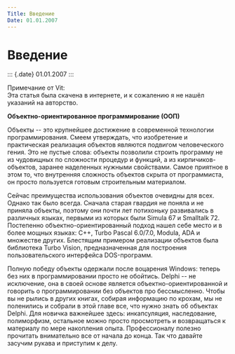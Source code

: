 ```yaml
---
Title: Введение
Date: 01.01.2007
---
```



Введение
========

::: {.date}
01.01.2007
:::

Примечание от Vit:\
Эта статья была скачена в интернете, и к сожалению я не нашёл указаний
на авторство.

**Объектно-ориентированное программирование (ООП)**

Объекты -- это крупнейшее достижение в современной технологии
программирования. Смеем утверждать, что изобретение и практическая
реализация объектов являются подвигом человеческого гения. Это не пустые
слова: объекты позволили строить программу не из чудовищных по сложности
процедур и функций, а из кирпичиков-объектов, заранее наделенных нужными
свойствами. Самое приятное в этом то, что внутренняя сложность объектов
скрыта от программиста, он просто пользуется готовым строительным
материалом.

Сейчас преимущества использования объектов очевидны для всех. Однако так
было всегда. Сначала старая гвардия не поняла и не приняла объекты,
поэтому они почти лет потихоньку развивались в различных языках, первыми
из которых были Simula 67 и Smalltalk 72. Постепенно
объектно-ориентированный подход нашел себе место и в более мощных
языках: С++, Turbo Pascal 6.0/7.0, Modula, ADA и множестве других.
Блестящим примером реализации объектов была библиотека Turbo Vision,
предназначенная для построения пользовательского интерфейса
DOS-программ.

Полную победу объекты одержали после воцарения Windows: теперь без них в
программировании просто не обойтись. Delphi -- не исключение, она в
своей основе является объектно-ориентированной и говорить о
программировании без объектов про бессмысленно. Чтобы вы не рылись в
других книгах, собирая информацию по крохам, мы не поленились и собрали
в этой главе все, что нужно знать об объектах Delphi. Для новичка
важнейшее здесь: инкапсуляция, наследование, полиморфизм, остальное
можно просто просмотреть и возвращаться к материалу по мере накопления
опыта. Профессионалу полезно прочитать внимательно все от начала до
конца. Так что давайте засучим рукава и приступим к делу.
